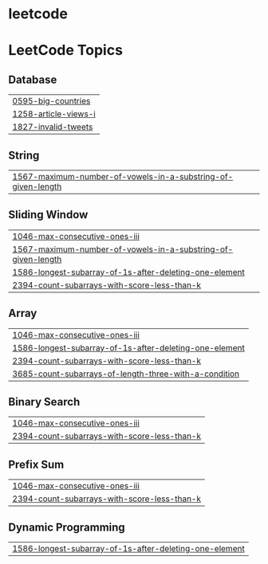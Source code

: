 # leetcode
<!---LeetCode Topics Start-->
# LeetCode Topics
## Database
|  |
| ------- |
| [0595-big-countries](https://github.com/PSAnsa/leetcode/tree/master/0595-big-countries) |
| [1258-article-views-i](https://github.com/PSAnsa/leetcode/tree/master/1258-article-views-i) |
| [1827-invalid-tweets](https://github.com/PSAnsa/leetcode/tree/master/1827-invalid-tweets) |
## String
|  |
| ------- |
| [1567-maximum-number-of-vowels-in-a-substring-of-given-length](https://github.com/PSAnsa/leetcode/tree/master/1567-maximum-number-of-vowels-in-a-substring-of-given-length) |
## Sliding Window
|  |
| ------- |
| [1046-max-consecutive-ones-iii](https://github.com/PSAnsa/leetcode/tree/master/1046-max-consecutive-ones-iii) |
| [1567-maximum-number-of-vowels-in-a-substring-of-given-length](https://github.com/PSAnsa/leetcode/tree/master/1567-maximum-number-of-vowels-in-a-substring-of-given-length) |
| [1586-longest-subarray-of-1s-after-deleting-one-element](https://github.com/PSAnsa/leetcode/tree/master/1586-longest-subarray-of-1s-after-deleting-one-element) |
| [2394-count-subarrays-with-score-less-than-k](https://github.com/PSAnsa/leetcode/tree/master/2394-count-subarrays-with-score-less-than-k) |
## Array
|  |
| ------- |
| [1046-max-consecutive-ones-iii](https://github.com/PSAnsa/leetcode/tree/master/1046-max-consecutive-ones-iii) |
| [1586-longest-subarray-of-1s-after-deleting-one-element](https://github.com/PSAnsa/leetcode/tree/master/1586-longest-subarray-of-1s-after-deleting-one-element) |
| [2394-count-subarrays-with-score-less-than-k](https://github.com/PSAnsa/leetcode/tree/master/2394-count-subarrays-with-score-less-than-k) |
| [3685-count-subarrays-of-length-three-with-a-condition](https://github.com/PSAnsa/leetcode/tree/master/3685-count-subarrays-of-length-three-with-a-condition) |
## Binary Search
|  |
| ------- |
| [1046-max-consecutive-ones-iii](https://github.com/PSAnsa/leetcode/tree/master/1046-max-consecutive-ones-iii) |
| [2394-count-subarrays-with-score-less-than-k](https://github.com/PSAnsa/leetcode/tree/master/2394-count-subarrays-with-score-less-than-k) |
## Prefix Sum
|  |
| ------- |
| [1046-max-consecutive-ones-iii](https://github.com/PSAnsa/leetcode/tree/master/1046-max-consecutive-ones-iii) |
| [2394-count-subarrays-with-score-less-than-k](https://github.com/PSAnsa/leetcode/tree/master/2394-count-subarrays-with-score-less-than-k) |
## Dynamic Programming
|  |
| ------- |
| [1586-longest-subarray-of-1s-after-deleting-one-element](https://github.com/PSAnsa/leetcode/tree/master/1586-longest-subarray-of-1s-after-deleting-one-element) |
<!---LeetCode Topics End-->